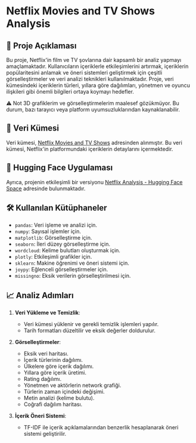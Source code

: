 # Netflix Movies and TV Shows Analysis

## 📖 Proje Açıklaması
Bu proje, Netflix'in film ve TV şovlarına dair kapsamlı bir analiz yapmayı amaçlamaktadır. Kullanıcıların içeriklerle etkileşimlerini artırmak, içeriklerin popülaritesini anlamak ve öneri sistemleri geliştirmek için çeşitli görselleştirmeler ve veri analizi teknikleri kullanılmaktadır. Proje, veri kümesindeki içeriklerin türleri, yıllara göre dağılımları, yönetmen ve oyuncu ilişkileri gibi önemli bilgileri ortaya koymayı hedefler.

⚠️ Not
3D grafiklerim ve görselleştirmelerim maalesef gözükmüyor. Bu durum, bazı tarayıcı veya platform uyumsuzluklarından kaynaklanabilir.

## 🔗 Veri Kümesi
Veri kümesi, [Netflix Movies and TV Shows](https://www.kaggle.com/datasets/shivamb/netflix-shows/data) adresinden alınmıştır. Bu veri kümesi, Netflix'in platformundaki içeriklerin detaylarını içermektedir.

## 🔗 Hugging Face Uygulaması
Ayrıca, projenin etkileşimli bir versiyonu [Netflix Analysis - Hugging Face Space](https://huggingface.co/spaces/btulftma/Netflix-Analysis) adresinde bulunmaktadır.

## 🛠️ Kullanılan Kütüphaneler
- `pandas`: Veri işleme ve analizi için.
- `numpy`: Sayısal işlemler için.
- `matplotlib`: Görselleştirme için.
- `seaborn`: İleri düzey görselleştirme için.
- `wordcloud`: Kelime bulutları oluşturmak için.
- `plotly`: Etkileşimli grafikler için.
- `sklearn`: Makine öğrenimi ve öneri sistemi için.
- `joypy`: Eğlenceli görselleştirmeler için.
- `missingno`: Eksik verilerin görselleştirilmesi için.

## 📈 Analiz Adımları
1. **Veri Yükleme ve Temizlik**:
   - Veri kümesi yüklenir ve gerekli temizlik işlemleri yapılır.
   - Tarih formatları düzeltilir ve eksik değerler doldurulur.

2. **Görselleştirmeler**:
   - Eksik veri haritası.
   - İçerik türlerinin dağılımı.
   - Ülkelere göre içerik dağılımı.
   - Yıllara göre içerik üretimi.
   - Rating dağılımı.
   - Yönetmen ve aktörlerin network grafiği.
   - Türlerin zaman içindeki değişimi.
   - Metin analizi (kelime bulutu).
   - Coğrafi dağılım haritası.

3. **İçerik Öneri Sistemi**:
   - TF-IDF ile içerik açıklamalarından benzerlik hesaplanarak öneri sistemi geliştirilir. 
